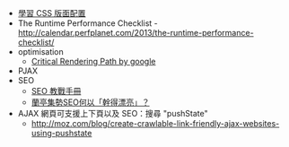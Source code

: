 - [學習 CSS 版面配置](https://doggy8088.github.io/csslayoutsite/index.html)
- The Runtime Performance Checklist - http://calendar.perfplanet.com/2013/the-runtime-performance-checklist/
- optimisation
    - [Critical Rendering Path by google](https://developers.google.com/web/fundamentals/documentation/performance/critical-rendering-path/index)
- PJAX
- SEO
    - [SEO 教戰手冊](http://blog.cgmlife.net/posts/2014/05/23/seo-tutorial)
    - [蘭亭集勢SEO何以「幹得漂亮」？](http://www.ebrun.com/20140623/102314.shtml)
- AJAX 網頁可支援上下頁以及 SEO：搜尋 "pushState"
    - http://moz.com/blog/create-crawlable-link-friendly-ajax-websites-using-pushstate
